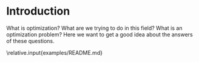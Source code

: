 # Introduction

What is optimization?
What are we trying to do in this field?
What is an optimization problem?
Here we want to get a good idea about the answers of these questions.

\relative.input{examples/README.md}


